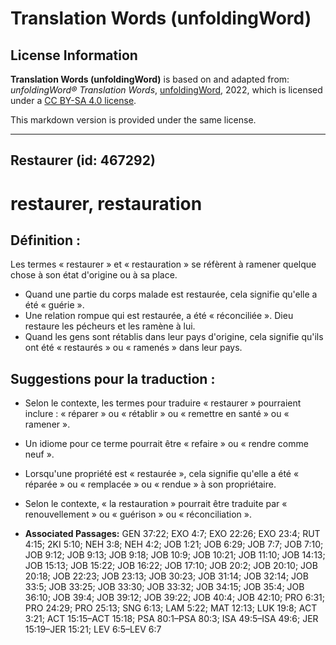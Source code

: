 # Translation Words (unfoldingWord)

## License Information

**Translation Words (unfoldingWord)** is based on and adapted from: _unfoldingWord® Translation Words_, [unfoldingWord](https://unfoldingword.org/utw), 2022, which is licensed under a [CC BY-SA 4.0 license](https://creativecommons.org/licenses/by-sa/4.0/legalcode.en).

This markdown version is provided under the same license.



--------------------------------

## Restaurer (id: 467292)

restaurer, restauration
=======================

Définition :
------------

Les termes « restaurer » et « restauration » se réfèrent à ramener quelque chose à son état d'origine ou à sa place.

* Quand une partie du corps malade est restaurée, cela signifie qu'elle a été « guérie ».
* Une relation rompue qui est restaurée, a été « réconciliée ». Dieu restaure les pécheurs et les ramène à lui.
* Quand les gens sont rétablis dans leur pays d'origine, cela signifie qu'ils ont été « restaurés » ou « ramenés » dans leur pays.

Suggestions pour la traduction :
--------------------------------

* Selon le contexte, les termes pour traduire « restaurer » pourraient inclure : « réparer » ou « rétablir » ou « remettre en santé » ou « ramener ».
* Un idiome pour ce terme pourrait être « refaire » ou « rendre comme neuf ».
* Lorsqu'une propriété est « restaurée », cela signifie qu'elle a été « réparée » ou « remplacée » ou « rendue » à son propriétaire.
* Selon le contexte, « la restauration » pourrait être traduite par « renouvellement » ou « guérison » ou « réconciliation ».

* **Associated Passages:** GEN 37:22; EXO 4:7; EXO 22:26; EXO 23:4; RUT 4:15; 2KI 5:10; NEH 3:8; NEH 4:2; JOB 1:21; JOB 6:29; JOB 7:7; JOB 7:10; JOB 9:12; JOB 9:13; JOB 9:18; JOB 10:9; JOB 10:21; JOB 11:10; JOB 14:13; JOB 15:13; JOB 15:22; JOB 16:22; JOB 17:10; JOB 20:2; JOB 20:10; JOB 20:18; JOB 22:23; JOB 23:13; JOB 30:23; JOB 31:14; JOB 32:14; JOB 33:5; JOB 33:25; JOB 33:30; JOB 33:32; JOB 34:15; JOB 35:4; JOB 36:10; JOB 39:4; JOB 39:12; JOB 39:22; JOB 40:4; JOB 42:10; PRO 6:31; PRO 24:29; PRO 25:13; SNG 6:13; LAM 5:22; MAT 12:13; LUK 19:8; ACT 3:21; ACT 15:15–ACT 15:18; PSA 80:1–PSA 80:3; ISA 49:5–ISA 49:6; JER 15:19–JER 15:21; LEV 6:5–LEV 6:7

